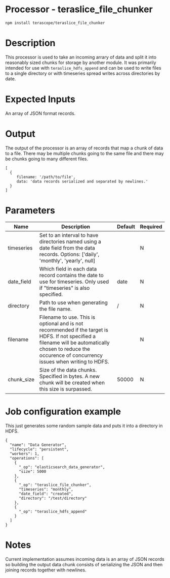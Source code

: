 # Processor - teraslice_file_chunker

```
npm install terascope/teraslice_file_chunker
```

# Description

This processor is used to take an incoming arrary of data and split it into reasonably sized chunks for storage by another module. It was primarily intended for use with `teraslice_hdfs_append` and can be used to write files to a single directory or with timeseries spread writes across directories by date.


# Expected Inputs

An array of JSON format records.

# Output

The output of the processor is an array of records that map a chunk of data to a file. There may be multiple chunks going to the same file and there may be chunks going to many different files.

```
[
  {
     filename: '/path/to/file',
     data: 'data records serialized and separated by newlines.'
  }
]
```

# Parameters

| Name | Description | Default | Required |
| ---- | ----------- | ------- | -------- |
| timeseries | Set to an interval to have directories named using a date field from the data records. Options: ['daily', 'monthly', 'yearly', null] |  | N |
| date_field | Which field in each data record contains the date to use for timeseries. Only used if "timeseries" is also specified. | date | N |
| directory | Path to use when generating the file name. | / | N |
| filename | Filename to use. This is optional and is not recommended if the target is HDFS. If not specified a filename will be automatically chosen to reduce the occurence of concurrency issues when writing to HDFS. |  | N |
| chunk_size | Size of the data chunks. Specified in bytes. A new chunk will be created when this size is surpassed. | 50000 | N |

# Job configuration example

This just generates some random sample data and puts it into a directory in HDFS.

```
{
  "name": "Data Generator",
  "lifecycle": "persistent",
  "workers": 1,
  "operations": [
    {
      "_op": "elasticsearch_data_generator",
      "size": 5000
    },
    {
      "_op": "teraslice_file_chunker",
      "timeseries": "monthly",
      "date_field": "created",
      "directory": "/test/directory"
    },
    {
      "_op": "teraslice_hdfs_append"
    }
  ]
}
```

# Notes

Current implementation assumes incoming data is an array of JSON records so building the output data chunk consists of serializing the JSON and then joining records together with newlines.
